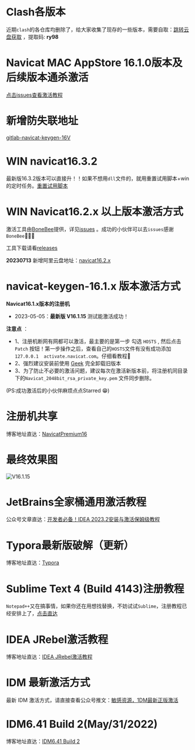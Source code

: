 # Clash各版本

近期`clash`的各仓库均删除了，给大家收集了现存的一些版本，需要自取：[跳转云盘获取](https://www.aliyundrive.com/s/RJuEGk8Cr2y) ，提取码: **ry98**


# Navicat MAC AppStore 16.1.0版本及后续版本通杀激活

[点击issues查看激活教程](https://github.com/LiJunYi2/navicat-keygen-16V/issues/17)

# 新增防失联地址
[gitlab-navicat-keygen-16V](https://gitlab.com/ajiajishu/navicat-keygen-16V.git)

# WIN navicat16.3.2
最新版16.3.2版本可以直接升！！如果不想用`dll`文件的，就用重置试用脚本+win的定时任务。[重置试用脚本](https://github.com/LiJunYi2/navicat-keygen-16V/issues/16)

# WIN Navicat16.2.x 以上版本激活方式
激活工具由[BoneBee](https://github.com/BoneBee)提供，详见[issues](https://github.com/LiJunYi2/navicat-keygen-16V/issues/6) 。成功的小伙伴可以去`issues`感谢`BoneBee`👏👏👏

工具下载请看[releases](https://github.com/LiJunYi2/navicat-keygen-16V/releases/tag/v16.2.3)

**20230713** 新增阿里云盘地址：[navicat16.2.x](http://myalist.lijunyi.xyz/blog/%E5%BC%80%E5%8F%91%E5%B7%A5%E5%85%B7/navicat16.2.x)

# navicat-keygen-16.1.x 版本激活方式
**Navicat16.1.x版本的注册机**

- 2023-05-05：**最新版 V16.1.15** 测试能激活成功！

**注意点** ：
- 1、注册机断网有网都可以激活，最主要的是第一步 勾选 `HOSTS` , 然后点击 `Patch` 按钮！第一步操作之后，查看自己的`HOSTS`文件有没有成功添加`127.0.0.1	activate.navicat.com`。仔细看教程🚨
- 2、强烈建议安装前使用 [Geek](https://geekuninstaller.com/download?version=1.5.0.161) 完全卸载旧版本
- 3、为了防止不必要的激活问题，建议每次在激活新版本前，将注册机同目录下的`Navicat_2048bit_rsa_private_key.pem` 文件同步删除。

(PS:成功激活后的小伙伴麻烦点点Starred 😁)

# 注册机共享

博客地址直达：[NavicatPremium16](https://lijunyi.xyz/blogs/app/2022/NavicatPremium16.html)

# 最终效果图
![V16.1.15](https://user-images.githubusercontent.com/40384503/236413741-4426040d-16f1-4d3b-a99c-b2bbf5fdeed9.png)

# JetBrains全家桶通用激活教程

公众号文章直达：[开发者必备！IDEA 2023.2安装与激活保姆级教程](https://riid7yr8pux.feishu.cn/docx/TxGhdiMg1oDVbexEuUKcQG7nnYe?from=from_copylink)

# Typora最新版破解（更新）

博客地址直达：[Typora](https://lijunyi.xyz/blogs/app/2022/Typora.html)

# Sublime Text 4 (Build 4143)注册教程

`Notepad++`又在搞事情，如果你还在用想找替换，不妨试试`Sublime`，注册教程已经安排上了，[点击直达](https://github.lijunyi.xyz/blogs/app/2023/sublimeText.html)

# IDEA JRebel激活教程
博客地址直达：[IDEA JRebel激活教程](https://lijunyi.xyz/blogs/app/2022/JRebel.html)

# IDM 最新激活方式

最新 IDM 激活方式，请直接查看公众号推文：[敏感资源，1DM最新正版激活](https://mp.weixin.qq.com/s/fSsv-yiyTpQIyPGNkmdRng)

# IDM6.41 Build 2(May/31/2022)

博客地址直达：[IDM6.41 Build 2](https://lijunyi.xyz/blogs/app/2022/idm.html)

